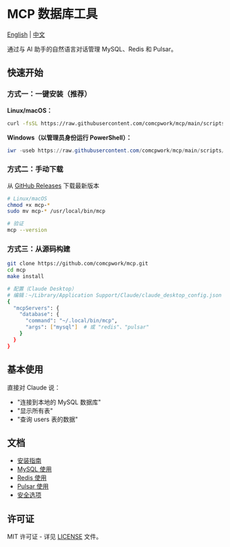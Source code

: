 # MCP 数据库工具

[English](README.md) | [中文](README_CN.md)

通过与 AI 助手的自然语言对话管理 MySQL、Redis 和 Pulsar。

## 快速开始

### 方式一：一键安装（推荐）

**Linux/macOS：**
```bash
curl -fsSL https://raw.githubusercontent.com/comcpwork/mcp/main/scripts/install.sh | bash
```

**Windows（以管理员身份运行 PowerShell）：**
```powershell
iwr -useb https://raw.githubusercontent.com/comcpwork/mcp/main/scripts/install.ps1 | iex
```

### 方式二：手动下载

从 [GitHub Releases](https://github.com/comcpwork/mcp/releases) 下载最新版本

```bash
# Linux/macOS
chmod +x mcp-*
sudo mv mcp-* /usr/local/bin/mcp

# 验证
mcp --version
```

### 方式三：从源码构建

```bash
git clone https://github.com/comcpwork/mcp.git
cd mcp
make install

# 配置（Claude Desktop）
# 编辑：~/Library/Application Support/Claude/claude_desktop_config.json
{
  "mcpServers": {
    "database": {
      "command": "~/.local/bin/mcp",
      "args": ["mysql"]  # 或 "redis"、"pulsar"
    }
  }
}
```

## 基本使用

直接对 Claude 说：
- "连接到本地的 MySQL 数据库"
- "显示所有表"
- "查询 users 表的数据"

## 文档

- [安装指南](docs/zh/installation.md)
- [MySQL 使用](docs/zh/mysql.md)
- [Redis 使用](docs/zh/redis.md)
- [Pulsar 使用](docs/zh/pulsar.md)
- [安全选项](docs/zh/security.md)

## 许可证

MIT 许可证 - 详见 [LICENSE](LICENSE) 文件。